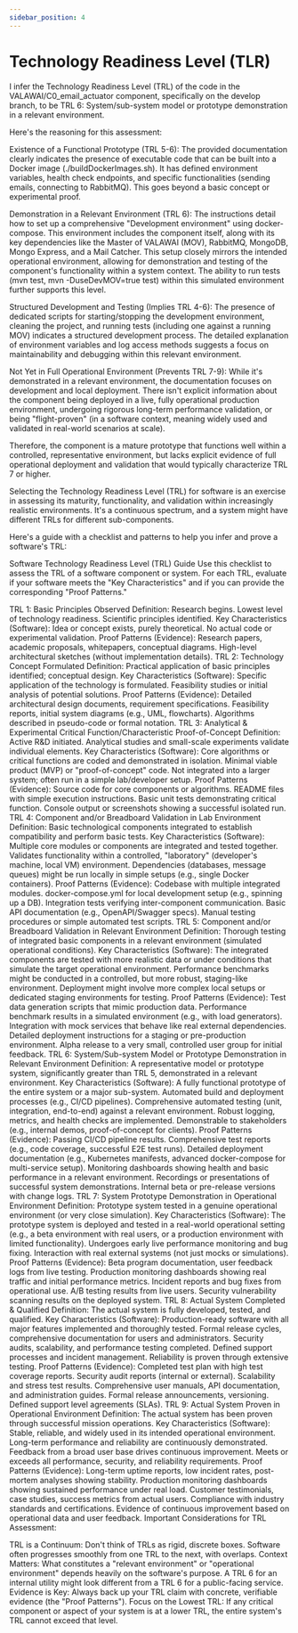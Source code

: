 ```yaml
---
sidebar_position: 4
---
```



# Technology Readiness Level (TLR)

I infer the Technology Readiness Level (TRL) of the code in the VALAWAI/C0_email_actuator component, specifically on the develop branch, to be TRL 6: System/sub-system model or prototype demonstration in a relevant environment.

Here's the reasoning for this assessment:

Existence of a Functional Prototype (TRL 5-6): The provided documentation clearly indicates the presence of executable code that can be built into a Docker image (./buildDockerImages.sh). It has defined environment variables, health check endpoints, and specific functionalities (sending emails, connecting to RabbitMQ). This goes beyond a basic concept or experimental proof.

Demonstration in a Relevant Environment (TRL 6): The instructions detail how to set up a comprehensive "Development environment" using docker-compose. This environment includes the component itself, along with its key dependencies like the Master of VALAWAI (MOV), RabbitMQ, MongoDB, Mongo Express, and a Mail Catcher. This setup closely mirrors the intended operational environment, allowing for demonstration and testing of the component's functionality within a system context. The ability to run tests (mvn test, mvn -DuseDevMOV=true test) within this simulated environment further supports this level.

Structured Development and Testing (Implies TRL 4-6): The presence of dedicated scripts for starting/stopping the development environment, cleaning the project, and running tests (including one against a running MOV) indicates a structured development process. The detailed explanation of environment variables and log access methods suggests a focus on maintainability and debugging within this relevant environment.

Not Yet in Full Operational Environment (Prevents TRL 7-9): While it's demonstrated in a relevant environment, the documentation focuses on development and local deployment. There isn't explicit information about the component being deployed in a live, fully operational production environment, undergoing rigorous long-term performance validation, or being "flight-proven" (in a software context, meaning widely used and validated in real-world scenarios at scale).

Therefore, the component is a mature prototype that functions well within a controlled, representative environment, but lacks explicit evidence of full operational deployment and validation that would typically characterize TRL 7 or higher.


Selecting the Technology Readiness Level (TRL) for software is an exercise in assessing its maturity, functionality, and validation within increasingly realistic environments. It's a continuous spectrum, and a system might have different TRLs for different sub-components.

Here's a guide with a checklist and patterns to help you infer and prove a software's TRL:

Software Technology Readiness Level (TRL) Guide
Use this checklist to assess the TRL of a software component or system. For each TRL, evaluate if your software meets the "Key Characteristics" and if you can provide the corresponding "Proof Patterns."

TRL 1: Basic Principles Observed
Definition: Research begins. Lowest level of technology readiness. Scientific principles identified.
Key Characteristics (Software):
Idea or concept exists, purely theoretical.
No actual code or experimental validation.
Proof Patterns (Evidence):
Research papers, academic proposals, whitepapers, conceptual diagrams.
High-level architectural sketches (without implementation details).
TRL 2: Technology Concept Formulated
Definition: Practical application of basic principles identified; conceptual design.
Key Characteristics (Software):
Specific application of the technology is formulated.
Feasibility studies or initial analysis of potential solutions.
Proof Patterns (Evidence):
Detailed architectural design documents, requirement specifications.
Feasibility reports, initial system diagrams (e.g., UML, flowcharts).
Algorithms described in pseudo-code or formal notation.
TRL 3: Analytical & Experimental Critical Function/Characteristic Proof-of-Concept
Definition: Active R&D initiated. Analytical studies and small-scale experiments validate individual elements.
Key Characteristics (Software):
Core algorithms or critical functions are coded and demonstrated in isolation.
Minimal viable product (MVP) or "proof-of-concept" code.
Not integrated into a larger system; often run in a simple lab/developer setup.
Proof Patterns (Evidence):
Source code for core components or algorithms.
README files with simple execution instructions.
Basic unit tests demonstrating critical function.
Console output or screenshots showing a successful isolated run.
TRL 4: Component and/or Breadboard Validation in Lab Environment
Definition: Basic technological components integrated to establish compatibility and perform basic tests.
Key Characteristics (Software):
Multiple core modules or components are integrated and tested together.
Validates functionality within a controlled, "laboratory" (developer's machine, local VM) environment.
Dependencies (databases, message queues) might be run locally in simple setups (e.g., single Docker containers).
Proof Patterns (Evidence):
Codebase with multiple integrated modules.
docker-compose.yml for local development setup (e.g., spinning up a DB).
Integration tests verifying inter-component communication.
Basic API documentation (e.g., OpenAPI/Swagger specs).
Manual testing procedures or simple automated test scripts.
TRL 5: Component and/or Breadboard Validation in Relevant Environment
Definition: Thorough testing of integrated basic components in a relevant environment (simulated operational conditions).
Key Characteristics (Software):
The integrated components are tested with more realistic data or under conditions that simulate the target operational environment.
Performance benchmarks might be conducted in a controlled, but more robust, staging-like environment.
Deployment might involve more complex local setups or dedicated staging environments for testing.
Proof Patterns (Evidence):
Test data generation scripts that mimic production data.
Performance benchmark results in a simulated environment (e.g., with load generators).
Integration with mock services that behave like real external dependencies.
Detailed deployment instructions for a staging or pre-production environment.
Alpha release to a very small, controlled user group for initial feedback.
TRL 6: System/Sub-system Model or Prototype Demonstration in Relevant Environment
Definition: A representative model or prototype system, significantly greater than TRL 5, demonstrated in a relevant environment.
Key Characteristics (Software):
A fully functional prototype of the entire system or a major sub-system.
Automated build and deployment processes (e.g., CI/CD pipelines).
Comprehensive automated testing (unit, integration, end-to-end) against a relevant environment.
Robust logging, metrics, and health checks are implemented.
Demonstrable to stakeholders (e.g., internal demos, proof-of-concept for clients).
Proof Patterns (Evidence):
Passing CI/CD pipeline results.
Comprehensive test reports (e.g., code coverage, successful E2E test runs).
Detailed deployment documentation (e.g., Kubernetes manifests, advanced docker-compose for multi-service setup).
Monitoring dashboards showing health and basic performance in a relevant environment.
Recordings or presentations of successful system demonstrations.
Internal beta or pre-release versions with change logs.
TRL 7: System Prototype Demonstration in Operational Environment
Definition: Prototype system tested in a genuine operational environment (or very close simulation).
Key Characteristics (Software):
The prototype system is deployed and tested in a real-world operational setting (e.g., a beta environment with real users, or a production environment with limited functionality).
Undergoes early live performance monitoring and bug fixing.
Interaction with real external systems (not just mocks or simulations).
Proof Patterns (Evidence):
Beta program documentation, user feedback logs from live testing.
Production monitoring dashboards showing real traffic and initial performance metrics.
Incident reports and bug fixes from operational use.
A/B testing results from live users.
Security vulnerability scanning results on the deployed system.
TRL 8: Actual System Completed & Qualified
Definition: The actual system is fully developed, tested, and qualified.
Key Characteristics (Software):
Production-ready software with all major features implemented and thoroughly tested.
Formal release cycles, comprehensive documentation for users and administrators.
Security audits, scalability, and performance testing completed.
Defined support processes and incident management.
Reliability is proven through extensive testing.
Proof Patterns (Evidence):
Completed test plan with high test coverage reports.
Security audit reports (internal or external).
Scalability and stress test results.
Comprehensive user manuals, API documentation, and administration guides.
Formal release announcements, versioning.
Defined support level agreements (SLAs).
TRL 9: Actual System Proven in Operational Environment
Definition: The actual system has been proven through successful mission operations.
Key Characteristics (Software):
Stable, reliable, and widely used in its intended operational environment.
Long-term performance and reliability are continuously demonstrated.
Feedback from a broad user base drives continuous improvement.
Meets or exceeds all performance, security, and reliability requirements.
Proof Patterns (Evidence):
Long-term uptime reports, low incident rates, post-mortem analyses showing stability.
Production monitoring dashboards showing sustained performance under real load.
Customer testimonials, case studies, success metrics from actual users.
Compliance with industry standards and certifications.
Evidence of continuous improvement based on operational data and user feedback.
Important Considerations for TRL Assessment:

TRL is a Continuum: Don't think of TRLs as rigid, discrete boxes. Software often progresses smoothly from one TRL to the next, with overlaps.
Context Matters: What constitutes a "relevant environment" or "operational environment" depends heavily on the software's purpose. A TRL 6 for an internal utility might look different from a TRL 6 for a public-facing service.
Evidence is Key: Always back up your TRL claim with concrete, verifiable evidence (the "Proof Patterns").
Focus on the Lowest TRL: If any critical component or aspect of your system is at a lower TRL, the entire system's TRL cannot exceed that level.